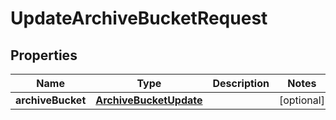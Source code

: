 

# UpdateArchiveBucketRequest


## Properties

| Name | Type | Description | Notes |
|------------ | ------------- | ------------- | -------------|
|**archiveBucket** | [**ArchiveBucketUpdate**](ArchiveBucketUpdate.md) |  |  [optional] |



